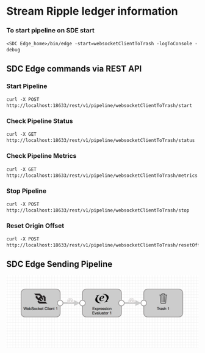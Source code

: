 # Stream Ripple ledger information

### To start pipeline on SDE start

    <SDC Edge_home>/bin/edge -start=websocketClientToTrash -logToConsole -debug

## SDC Edge commands via REST API

### Start Pipeline
    curl -X POST http://localhost:18633/rest/v1/pipeline/websocketClientToTrash/start

### Check Pipeline Status
    curl -X GET http://localhost:18633/rest/v1/pipeline/websocketClientToTrash/status

### Check Pipeline Metrics
    curl -X GET http://localhost:18633/rest/v1/pipeline/websocketClientToTrash/metrics

### Stop Pipeline
    curl -X POST http://localhost:18633/rest/v1/pipeline/websocketClientToTrash/stop

### Reset Origin Offset
    curl -X POST http://localhost:18633/rest/v1/pipeline/websocketClientToTrash/resetOffset


## SDC Edge Sending Pipeline

![Image of SDC Edge Sending Pipeline](edge.png)
